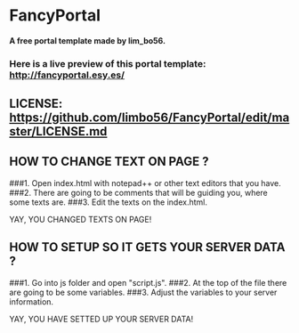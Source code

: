 # FancyPortal

#### A free portal template made by lim_bo56.

### Here is a live preview of this portal template: http://fancyportal.esy.es/

## LICENSE: https://github.com/limbo56/FancyPortal/edit/master/LICENSE.md

## HOW TO CHANGE TEXT ON PAGE ?

###1. Open index.html with notepad++ or other text editors that you have.
###2. There are going to be comments that will be guiding you, where some texts are.
###3. Edit the texts on the index.html.

YAY, YOU CHANGED TEXTS ON PAGE!

## HOW TO SETUP SO IT GETS YOUR SERVER DATA ?

###1. Go into js folder and open "script.js".
###2. At the top of the file there are going to be some variables.
###3. Adjust the variables to your server information.

YAY, YOU HAVE SETTED UP YOUR SERVER DATA!
